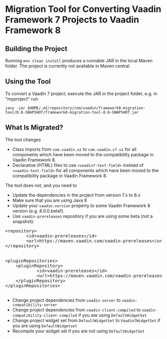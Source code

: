 # Migration Tool for Converting Vaadin Framework 7 Projects to Vaadin Framework 8

## Building the Project

Running `mvn clean install` produces a runnable JAR in the local Maven folder. The project is currently not available in Maven central.

## Using the Tool
To convert a Vaadin 7 project, execute the JAR in the project folder, e.g.
in "myproject" run

`java -jar $HOME/.m2/repository/com/vaadin/framework8-migration-tool/8.0-SNAPSHOT/framework8-migration-tool-8.0-SNAPSHOT.jar`

## What Is Migrated?

The tool changes
* Class imports from `com.vaadin.ui` to `com.vaadin.v7.ui` for all components which have been moved to the compatibility package in Vaadin Framework 8.
* Declarative (HTML) files to use `<vaadin7-text-field>` instead of `<vaadin-text-field>` for all components which have been moved to the compatibility package in Vaadin Framework 8.

The tool does not, and you need to
* Update the dependencies in the project from version 7.x to 8.x
* Make sure that you are using Java 8
* Update your `vaadin.version` property to some Vaadin Framework 8 version (e.g. 8.0.0.beta1).
* Use `vaadin-prereleases` repository if you are using some beta (not a snapshot): 
<pre>
&lt;repository&gt;
        &lt;id&gt;vaadin-prereleases&lt;/id&gt;
        &lt;url&gt;https://maven.vaadin.com/vaadin-prereleases&lt;/url&gt;
&lt;/repository&gt;


&lt;pluginRepositories&gt;
    &lt;pluginRepository&gt;
            &lt;id&gt;vaadin-prereleases&lt;/id&gt;
            &lt;url&gt;https://maven.vaadin.com/vaadin-prereleases&lt;/url&gt;
    &lt;/pluginRepository&gt;
&lt;/pluginRepositories&gt;

</pre>
* Change project dependencies from `vaadin-server` to `vaadin-compatibility-server`
* Change project dependencies from `vaadin-client-compiled` to `vaadin-compatibility-client-compiled` if you are using `DefaultWidgetSet`
* Change project widget set from `DefaultWidgetSet` to `Vaadin7WidgetSet` if you are using `DefaultWidgetset`
* Recompile your widget set if you are not using `DefaultWidgetSet`



